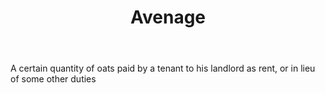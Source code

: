 ---
title: Avenage
letter: A
permalink: "/definitions/bld-avenage.html"
body: A certain quantity of oats paid by a tenant to his landlord as rent, or in lieu
  of some other duties
published_at: '2018-07-07'
source: Black's Law Dictionary 2nd Ed (1910)
layout: post
---